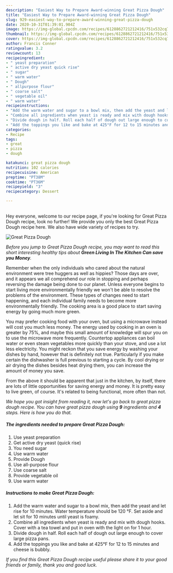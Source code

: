 ```yaml
---
description: "Easiest Way to Prepare Award-winning Great Pizza Dough"
title: "Easiest Way to Prepare Award-winning Great Pizza Dough"
slug: 929-easiest-way-to-prepare-award-winning-great-pizza-dough
date: 2020-10-31T01:39:01.904Z
image: https://img-global.cpcdn.com/recipes/6128862721212416/751x532cq70/great-pizza-dough-recipe-main-photo.jpg
thumbnail: https://img-global.cpcdn.com/recipes/6128862721212416/751x532cq70/great-pizza-dough-recipe-main-photo.jpg
cover: https://img-global.cpcdn.com/recipes/6128862721212416/751x532cq70/great-pizza-dough-recipe-main-photo.jpg
author: Francis Conner
ratingvalue: 3.2
reviewcount: 13
recipeingredient:
- " yeast preparation"
- " active dry yeast quick rise"
- " sugar"
- " warm water"
- " Dough"
- " allpurpose flour"
- " coarse salt"
- " vegetable oil"
- " warm water"
recipeinstructions:
- "Add the warm water and sugar to a bowl mix, then add the yeast and let rise for 10 minutes. Water temperature should be 120 °F. Set aside and let sit for 10 minutes until yeast is foamy."
- "Combine all ingredients when yeast is ready and mix with dough hooks. Cover with a tea towel and put in oven with the light on for 1 hour."
- "Divide dough in half. Roll each half of dough out large enough to cover large pizza pans."
- "Add the toppings you like and bake at 425°F for 12 to 15 minutes and cheese is bubbly."
categories:
- Recipe
tags:
- great
- pizza
- dough

katakunci: great pizza dough 
nutrition: 102 calories
recipecuisine: American
preptime: "PT38M"
cooktime: "PT36M"
recipeyield: "3"
recipecategory: Dessert

---
```

<br>
Hey everyone, welcome to our recipe page, if you're looking for Great Pizza Dough recipe, look no further! We provide you only the best Great Pizza Dough recipe here. We also have wide variety of recipes to try.
<br>


![Great Pizza Dough](https://img-global.cpcdn.com/recipes/6128862721212416/751x532cq70/great-pizza-dough-recipe-main-photo.jpg)

<i>Before you jump to Great Pizza Dough recipe, you may want to read this short interesting healthy tips about 
<strong>Green Living In The Kitchen Can save you Money</strong>.</i>
</br>

Remember when the only individuals who cared about the natural environment were tree huggers as well as hippies? Those days are over, and it appears we all comprehend our role in stopping and perhaps reversing the damage being done to our planet. Unless everyone begins to start living more environmentally friendly we won't be able to resolve the problems of the environment. These types of changes need to start happening, and each individual family needs to become more environmentally friendly. The cooking area is a good place to start saving energy by going much more green.

You may prefer cooking food with your oven, but using a microwave instead will cost you much less money. The energy used by cooking in an oven is greater by 75%, and maybe this small amount of knowledge will spur you on to use the microwave more frequently. Countertop appliances can boil water or even steam vegetables more quickly than your stove, and use a lot less electricity. You might reckon that you save energy by washing your dishes by hand, however that is definitely not true. Particularly if you make certain the dishwasher is full previous to starting a cycle. By cool drying or air drying the dishes besides heat drying them, you can increase the amount of money you save.

From the above it should be apparent that just in the kitchen, by itself, there are lots of little opportunities for saving energy and money. It is pretty easy to live green, of course. It's related to being functional, more often than not.


<i>We hope you got insight from reading it, now let's go back to great pizza dough recipe. You can have great pizza dough using <strong>9</strong> ingredients and <strong>4</strong> steps. Here is how you do that.
</i>

##### The ingredients needed to prepare Great Pizza Dough:

1. Use  yeast preparation
1. Get  active dry yeast (quick rise)
1. You need  sugar
1. Use  warm water
1. Provide  Dough
1. Use  all-purpose flour
1. Use  coarse salt
1. Provide  vegetable oil
1. Use  warm water


##### Instructions to make Great Pizza Dough:

1. Add the warm water and sugar to a bowl mix, then add the yeast and let rise for 10 minutes. Water temperature should be 120 °F. Set aside and let sit for 10 minutes until yeast is foamy.
1. Combine all ingredients when yeast is ready and mix with dough hooks. Cover with a tea towel and put in oven with the light on for 1 hour.
1. Divide dough in half. Roll each half of dough out large enough to cover large pizza pans.
1. Add the toppings you like and bake at 425°F for 12 to 15 minutes and cheese is bubbly.


<i>If you find this Great Pizza Dough recipe useful please share it to your good friends or family, thank you and good luck.</i>
